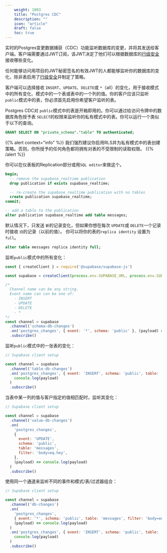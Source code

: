 ```yaml
---
    weight: 1803
    title: "Postgres CDC"
    description: ""
    icon: "article"
    draft: false
    toc: true
---
```


实时的Postgres变更数据捕获（CDC）功能监听数据库的变更，并将其发送给客户端。客户端需要通过JWT订阅，该JWT决定了他们可以根据数据库的[行级安全](/docs/app/development_guide/auth/mandates/row-level-security)接收哪些变化。

任何能够访问用项目的JWT秘密签名的有效JWT的人都能够监听你的数据库的变化，除非表启用了[行级安全](/docs/app/development_guide/auth/mandates/row-level-security)并制定了策略。

客户端可以选择接收 `INSERT`、`UPDATE`、`DELETE`或 `*`（all）的变化，用于接收模式中的所有变化、模式中的一个表或表中的一个列的值。你的客户应该只监听`public`模式中的表，你必须首先启用你希望客户监听的表。

Postgres CDC对 `public`模式中的表是开箱即用的。你可以通过给访问令牌中的数据库角色授予表 `SELECT`的权限来监听你的私有模式中的表。你可以运行一个类似于以下的查询。


```sql
GRANT SELECT ON "private_schema"."table" TO authenticated;
```

{{% alert context="info" %}}
我们强烈建议你启用RLS并为私有模式中的表创建策略。否则，你所授予的任何角色都将拥有对表的不受限制的读取权限。
{{% /alert %}}

你可以在仪表板的Replication部分或用`SQL editor`来做这个。

```sql
begin;
  -- remove the supabase_realtime publication
  drop publication if exists supabase_realtime;

  -- re-create the supabase_realtime publication with no tables
  create publication supabase_realtime;
commit;

-- add a table to the publication
alter publication supabase_realtime add table messages;
```

默认情况下，只发送 `新`的记录变化，但如果你想在每次 `UPDATE`或 `DELETE`一个记录时接收 `旧`的记录（以前的值）。
你可以将你的表的`replica identity` 设置为 `full`。

```sql
alter table messages replica identity full;
```

 监听`public`模式中的所有变化：

```js
const { createClient } = require('@supabase/supabase-js')

const supabase = createClient(process.env.SUPABASE_URL, process.env.SUPABASE_KEY)

/*
  Channel name can be any string.
  Event name can can be one of:
    - INSERT
    - UPDATE
    - DELETE
    - *
*/
const channel = supabase
  .channel('schema-db-changes')
  .on('postgres_changes', { event: '*', schema: 'public' }, (payload) => console.log(payload))
  .subscribe()
```

监听`public`模式中的一张表的变化：

```js
// Supabase client setup

const channel = supabase
  .channel('table-db-changes')
  .on('postgres_changes', { event: 'INSERT', schema: 'public', table: 'messages' }, (payload) =>
    console.log(payload)
  )
  .subscribe()
```

当表中某一列的值与客户指定的值相匹配时，监听其变化：

```js
// Supabase client setup

const channel = supabase
  .channel('value-db-changes')
  .on(
    'postgres_changes',
    {
      event: 'UPDATE',
      schema: 'public',
      table: 'messages',
      filter: 'body=eq.hey',
    },
    (payload) => console.log(payload)
  )
  .subscribe()
```

使用同一个通道来监听不同的事件和模式/表/过滤器组合：

```js
// Supabase client setup

const channel = supabase
  .channel('db-changes')
  .on(
    'postgres_changes',
    { event: '*', schema: 'public', table: 'messages', filter: 'body=eq.bye' },
    (payload) => console.log(payload)
  )
  .on('postgres_changes', { event: 'INSERT', schema: 'public', table: 'users' }, (payload) =>
    console.log(payload)
  )
  .subscribe()
```


